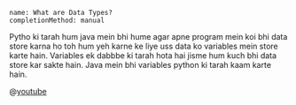 ```ngMeta
name: What are Data Types?
completionMethod: manual
```

Pytho ki tarah hum java mein bhi hume agar apne program mein koi bhi data store karna ho toh hum yeh karne ke liye uss data ko variables mein store karte hain. Variables ek dabbbe ki tarah hota hai jisme hum kuch bhi data store kar sakte hain. Java mein bhi variables python ki tarah kaam karte hain.

@[youtube](Yms4WAkAISs)
